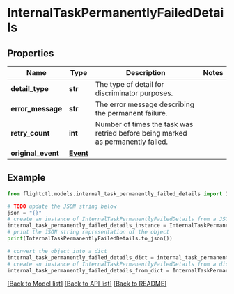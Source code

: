 # InternalTaskPermanentlyFailedDetails


## Properties

Name | Type | Description | Notes
------------ | ------------- | ------------- | -------------
**detail_type** | **str** | The type of detail for discriminator purposes. | 
**error_message** | **str** | The error message describing the permanent failure. | 
**retry_count** | **int** | Number of times the task was retried before being marked as permanently failed. | 
**original_event** | [**Event**](Event.md) |  | 

## Example

```python
from flightctl.models.internal_task_permanently_failed_details import InternalTaskPermanentlyFailedDetails

# TODO update the JSON string below
json = "{}"
# create an instance of InternalTaskPermanentlyFailedDetails from a JSON string
internal_task_permanently_failed_details_instance = InternalTaskPermanentlyFailedDetails.from_json(json)
# print the JSON string representation of the object
print(InternalTaskPermanentlyFailedDetails.to_json())

# convert the object into a dict
internal_task_permanently_failed_details_dict = internal_task_permanently_failed_details_instance.to_dict()
# create an instance of InternalTaskPermanentlyFailedDetails from a dict
internal_task_permanently_failed_details_from_dict = InternalTaskPermanentlyFailedDetails.from_dict(internal_task_permanently_failed_details_dict)
```
[[Back to Model list]](../README.md#documentation-for-models) [[Back to API list]](../README.md#documentation-for-api-endpoints) [[Back to README]](../README.md)


